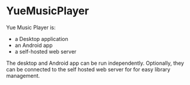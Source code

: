 # YueMusicPlayer

Yue Music Player is:
 * a Desktop application
 * an Android app
 * a self-hosted web server

The desktop and Android app can be run independently. Optionally, they can be connected to the self hosted web server for for easy library management.
